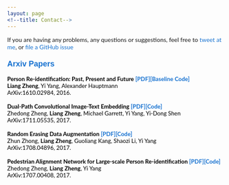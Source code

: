 ```yaml
---
layout: page
<!--title: Contact-->
---
```


If you are having any problems, any questions or suggestions, feel free to [tweet at me](https://twitter.com/intent/tweet?text=%40paululele), or [file a GitHub issue](https://github.com/lenpaul/lagrange/issues/new)

<style type="text/css">
/* Color scheme from Sergey Karayev and Jon Barron*/
a {
color: #1772d0;
text-decoration:none;
}
a:focus, a:hover {
color: #f09228;
text-decoration:none;
}
body,td,th {
font-family: 'Lato', Verdana, Helvetica, sans-serif;
font-size: 14px
}
papertitle {
font-family: 'Lato', Verdana, Helvetica, sans-serif;
font-size: 15px;
font-weight: 700
}
name {
font-family: 'Lato', Verdana, Helvetica, sans-serif;
font-size: 32px;
}
.fade {
   transition: opacity .2s ease-in-out;
   -moz-transition: opacity .2s ease-in-out;
   -webkit-transition: opacity .2s ease-in-out;
   }
</style>


<div style="	padding: 0;
	width: 800px;
	margin: 0 0 0 0px;  font-size:10pt; color:black">

<h3><font size=4 face="Arial" color="#1772d0"><strong>Arxiv Papers</strong></font></h3>
                    <td>
                        <b>Person Re-identification: Past, Present and Future</b>
						<a href="https://arxiv.org/abs/1610.02984"><strong>[PDF]</strong></a><a href="https://github.com/zhunzhong07/IDE-baseline-Market-1501"><strong>[Baseline Code]</strong></a>
                        <br /><strong>Liang Zheng</strong>, Yi Yang, Alexander Hauptmann
                        <br />ArXiv:1610.02984, 2016.
                        <br /><br />
                    </td>
                    <td>
                        <b>Dual-Path Convolutional Image-Text Embedding</b>
						<a href="https://arxiv.org/abs/1711.05535"><strong>[PDF]</strong></a><a href="https://github.com/layumi/Image-Text-Embedding"><strong>[Code]</strong></a>
                        <br />Zhedong Zheng, <strong>Liang Zheng</strong>, Michael Garrett, Yi Yang, Yi-Dong Shen
                        <br />ArXiv:1711.05535, 2017.
                        <br /><br />
                    </td>	
                    <td>
                        <b>Random Erasing Data Augmentation</b>
						<a href="https://arxiv.org/abs/1708.04896"><strong>[PDF]</strong></a><a href="https://github.com/zhunzhong07/Random-Erasing"><strong>[Code]</strong></a>
                        <br />Zhun Zhong, <strong>Liang Zheng</strong>, Guoliang Kang, Shaozi Li, Yi Yang
                        <br />ArXiv:1708.04896, 2017.
                        <br /><br />
                    </td>	
                    <td>
                        <b>Pedestrian Alignment Network for Large-scale Person Re-identification</b>
						<a href="https://arxiv.org/abs/1707.00408"><strong>[PDF]</strong></a><a href="https://github.com/layumi/Pedestrian_Alignment"><strong>[Code]</strong></a>
                        <br />Zhedong Zheng, <strong>Liang Zheng</strong>, Yi Yang
                        <br />ArXiv:1707.00408, 2017.
                        <br /><br />
                    </td>	
                    
  </div>
